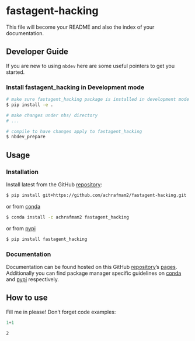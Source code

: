 # fastagent-hacking


<!-- WARNING: THIS FILE WAS AUTOGENERATED! DO NOT EDIT! -->

This file will become your README and also the index of your
documentation.

## Developer Guide

If you are new to using `nbdev` here are some useful pointers to get you
started.

### Install fastagent_hacking in Development mode

``` sh
# make sure fastagent_hacking package is installed in development mode
$ pip install -e .

# make changes under nbs/ directory
# ...

# compile to have changes apply to fastagent_hacking
$ nbdev_prepare
```

## Usage

### Installation

Install latest from the GitHub
[repository](https://github.com/achrafmam2/fastagent-hacking):

``` sh
$ pip install git+https://github.com/achrafmam2/fastagent-hacking.git
```

or from [conda](https://anaconda.org/achrafmam2/fastagent-hacking)

``` sh
$ conda install -c achrafmam2 fastagent_hacking
```

or from [pypi](https://pypi.org/project/fastagent-hacking/)

``` sh
$ pip install fastagent_hacking
```

### Documentation

Documentation can be found hosted on this GitHub
[repository](https://github.com/achrafmam2/fastagent-hacking)’s
[pages](https://achrafmam2.github.io/fastagent-hacking/). Additionally
you can find package manager specific guidelines on
[conda](https://anaconda.org/achrafmam2/fastagent-hacking) and
[pypi](https://pypi.org/project/fastagent-hacking/) respectively.

## How to use

Fill me in please! Don’t forget code examples:

``` python
1+1
```

    2
